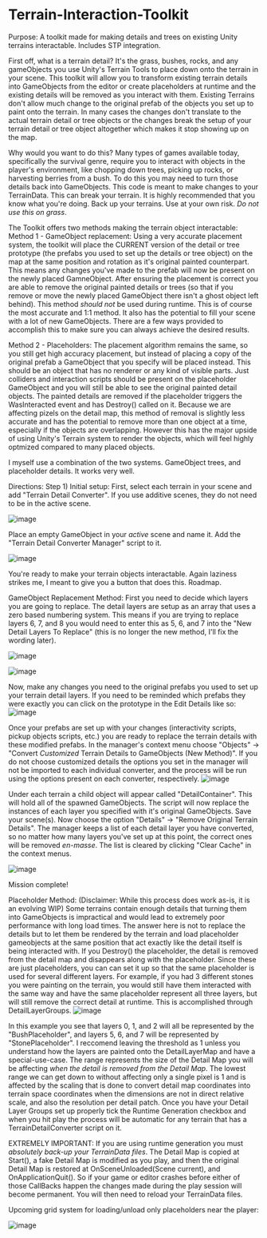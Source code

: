 # Terrain-Interaction-Toolkit
Purpose:
A toolkit made for making details and trees on existing Unity terrains interactable. Includes STP integration.

First off, what is a terrain detail? It's the grass, bushes, rocks, and any gameObjects you use Unity's Terrain Tools to place down onto the terrain in your scene. This toolkit will allow you to transform existing terrain details into GameObjects from the editor or create placeholders at runtime and the existing details will be removed as you interact with them. Existing Terrains don't allow much change to the original prefab of the objects you set up to paint onto the terrain. In many cases the changes don't translate to the actual terrain detail or tree objects or the changes break the setup of your terrain detail or tree object altogether which makes it stop showing up on the map.

Why would you want to do this? Many types of games available today, specifically the survival genre, require you to interact with objects in the player's environment, like chopping down trees, picking up rocks, or harvesting berries from a bush. To do this you may need to turn those details back into GameObjects.
This code is meant to make changes to your TerrainData. This can break your terrain. It is highly recommended that you know what you're doing.
Back up your terrains. Use at your own risk. _Do_ _not_ _use_ _this_ _on_ _grass_.

The Toolkit offers two methods making the terrain object interactable:
Method 1 - GameObject replacement:
Using a very accurate placement system, the toolkit will place the CURRENT version of the detail or tree prototype (the prefabs you used to set up the details or tree object) on the map at the same position and rotation as it's original painted counterpart. This means any changes you've made to the prefab will now be present on the newly placed GamneObject. After ensuring the placement is correct you are able to remove the original painted details or trees (so that if you remove or move the newly placed GameObject there isn't a ghost object left behind). This method _should_ _not_ be used during runtime. This is of course the most accurate and 1:1 method. It also has the potential to fill your scene with a lot of new GameObjects. There are a few ways provided to accomplish this to make sure you can always achieve the desired results.

Method 2 - Placeholders:
The placement algorithm remains the same, so you still get high accuracy placement, but instead of placing a copy of the original prefab a GameObject that you specify will be placed instead. This should be an object that has no renderer or any kind of visible parts. Just colliders and interaction scripts should be present on the placeholder GameObject and you will still be able to see the original painted detail objects. The painted details are removed if the placeholder triggers the WasInteracted event and has Destroy() called on it. Because we are affecting pizels on the detail map, this method of removal is slightly less accurate and has the potential to remove more than one object at a time, especially if the objects are overlapping. However this has the major upside of using Unity's Terrain system to render the objects, which will feel highly optmized compared to many placed objects.

I myself use a combination of the two systems. GameObject trees, and placeholder details. It works very well.

Directions:
Step 1) Initial setup: First, select each terrain in your scene and add "Terrain Detail Converter". If you use additive scenes, they do not need to be in the active scene.

![image](https://github.com/eorvedal/Terrain-Interaction-Toolkit/assets/44689074/4af5d4f4-d7cb-4704-b120-d34440dadd07)

Place an empty GameObject in your _active_ scene and name it. Add the "Terrain Detail Converter Manager" script to it.

![image](https://github.com/eorvedal/Terrain-Interaction-Toolkit/assets/44689074/1ea00bbd-0c43-4aed-9da6-dc720b61a86e)

You're ready to make your terrain objects interactable.
Again laziness strikes me, I meant to give you a button that does this. Roadmap. 

GameObject Replacement Method: First you need to decide which layers you are going to replace. The detail layers are setup as an array that uses a zero based numbering system. This means if you are trying to replace layers 6, 7, and 8 you would need to enter this as 5, 6, and 7 into the "New Detail Layers To Replace" (this is no longer the new method, I'll fix the wording later).

![image](https://github.com/eorvedal/Terrain-Interaction-Toolkit/assets/44689074/191273f1-d877-478b-a77c-ebbd6afef985)

![image](https://github.com/eorvedal/Terrain-Interaction-Toolkit/assets/44689074/71b6fc1c-4cf6-41a6-acf6-e17d1636e8f9)

Now, make any changes you need to the original prefabs you used to set up your terrain detail layers. If you need to be reminded which prefabs they were exactly you can click on the prototype in the Edit Details like so:
![image](https://github.com/eorvedal/Terrain-Interaction-Toolkit/assets/44689074/a7a07fe8-6cbc-4fce-af9c-34fdae0fd4e7)

Once your prefabs are set up with your changes (interactivity scripts, pickup objects scripts, etc.) you are ready to replace the terrain details with these modified prefabs. In the manager's context menu choose "Objects" -> "Convert _Customized_ Terrain Details to GameObjects (New Method)". If you do not choose customized details the options you set in the manager will not be imported to each individual converter, and the process will be run using the options present on each converter, respectively.
![image](https://github.com/eorvedal/Terrain-Interaction-Toolkit/assets/44689074/78c92d47-64a1-460d-81ce-694988a8d2b6)

Under each terrain a child object will appear called "DetailContainer". This will hold all of the spawned GameObjects. The script will now replace the instances of each layer you specified with it's original GameObjects. Save your scene(s). Now choose the option "Details" -> "Remove Original Terrain Details". The manager keeps a list of each detail layer you have converted, so no matter how many layers you've set up at this point, the correct ones will be removed _en-masse_. The list is cleared by clicking "Clear Cache" in the context menus.

![image](https://github.com/eorvedal/Terrain-Interaction-Toolkit/assets/44689074/8c455466-f9f8-4c55-8477-c4558139c189)

Mission complete!

Placeholder Method: (Disclaimer: While this process does work as-is, it is an evolving WIP) Some terrains contain enough details that turning them into GameObjects is impractical and would lead to extremely poor performance with long load times. The answer here is not to replace the details but to let them be rendered by the terrain and load placeholder gameobjects at the same position that act exactly like the detail itself is being interacted with. If you Destroy() the placeholder, the detail is removed from the detail map and disappears along with the placeholder.
Since these are just placeholders, you can can set it up so that the same placeholder is used for several different layers. For example, if you had 3 different stones you were painting on the terrain, you would still have them interacted with the same way and have the same placeholder represent all three layers, but will still remove the correct detail at runtime. This is accomplished through DetailLayerGroups.
![image](https://github.com/eorvedal/Terrain-Interaction-Toolkit/assets/44689074/26abce80-550e-4c8c-a534-1cb45eb22e7b)

In this example you see that layers 0, 1, and 2 will all be represented by the "BushPlaceholder", and layers 5, 6, and 7 will be represented by "StonePlaceholder". I reccomend leaving the threshold as 1 unless you understand how the layers are painted onto the DetailLayerMap and have a special-use-case. The range represents the size of the Detail Map you will be affecting _when_ _the_ _detail_ _is_ _removed_ _from_ _the_ _Detail_ _Map_. The lowest range we can get down to without affecting only a single pixel is 1 and is affected by the scaling that is done to convert detail map coordinates into terrain space coordinates when the dimensions are not in direct relative scale, and also the resolution per detail patch.
Once you have your Detail Layer Groups set up properly tick the Runtime Generation checkbox and when you hit play the process will be automatic for any terrain that has a TerrainDetailConverter script on it.

EXTREMELY IMPORTANT: If you are using runtime generation you must _absolutely_ _back-up_ _your_ _TerrainData_ _files_. The Detail Map is copied at Start(), a fake Detail Map is modified as you play, and then the original Detail Map is restored at OnSceneUnloaded(Scene current), and OnApplicationQuit(). So if your game or editor crashes before either of those CallBacks happen the changes made during the play session will become permanent. You will then need to reload your TerrainData files.

Upcoming grid system for loading/unload only placeholders near the player:

![image](https://github.com/eorvedal/Terrain-Interaction-Toolkit/assets/44689074/54b161c1-f065-4474-ba61-16efdd9abfb4)





